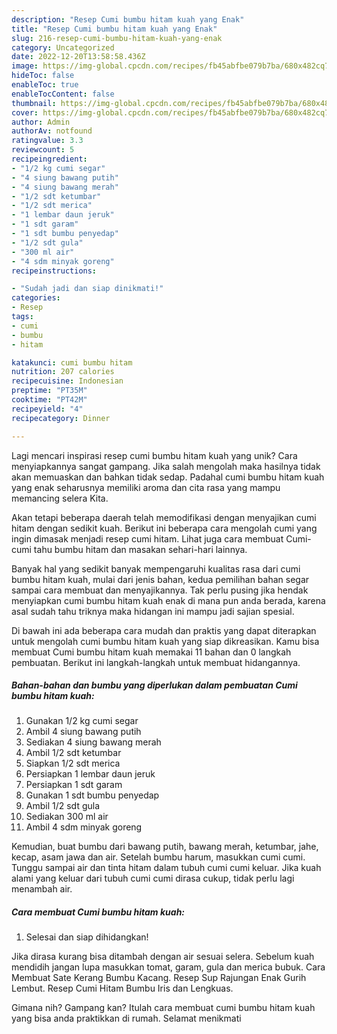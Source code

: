```yaml
---
description: "Resep Cumi bumbu hitam kuah yang Enak"
title: "Resep Cumi bumbu hitam kuah yang Enak"
slug: 216-resep-cumi-bumbu-hitam-kuah-yang-enak
category: Uncategorized
date: 2022-12-20T13:58:58.436Z
image: https://img-global.cpcdn.com/recipes/fb45abfbe079b7ba/680x482cq70/cumi-bumbu-hitam-kuah-foto-resep-utama.jpg
hideToc: false
enableToc: true
enableTocContent: false
thumbnail: https://img-global.cpcdn.com/recipes/fb45abfbe079b7ba/680x482cq70/cumi-bumbu-hitam-kuah-foto-resep-utama.jpg
cover: https://img-global.cpcdn.com/recipes/fb45abfbe079b7ba/680x482cq70/cumi-bumbu-hitam-kuah-foto-resep-utama.jpg
author: Admin
authorAv: notfound
ratingvalue: 3.3
reviewcount: 5
recipeingredient:
- "1/2 kg cumi segar"
- "4 siung bawang putih"
- "4 siung bawang merah"
- "1/2 sdt ketumbar"
- "1/2 sdt merica"
- "1 lembar daun jeruk"
- "1 sdt garam"
- "1 sdt bumbu penyedap"
- "1/2 sdt gula"
- "300 ml air"
- "4 sdm minyak goreng"
recipeinstructions:

- "Sudah jadi dan siap dinikmati!"
categories:
- Resep
tags:
- cumi
- bumbu
- hitam

katakunci: cumi bumbu hitam 
nutrition: 207 calories
recipecuisine: Indonesian
preptime: "PT35M"
cooktime: "PT42M"
recipeyield: "4"
recipecategory: Dinner

---
```





Lagi mencari inspirasi resep cumi bumbu hitam kuah yang unik? Cara menyiapkannya sangat gampang. Jika salah mengolah maka hasilnya tidak akan memuaskan dan bahkan tidak sedap. Padahal cumi bumbu hitam kuah yang enak seharusnya memiliki aroma dan cita rasa yang mampu memancing selera Kita.





Akan tetapi beberapa daerah telah memodifikasi dengan menyajikan cumi hitam dengan sedikit kuah. Berikut ini beberapa cara mengolah cumi yang ingin dimasak menjadi resep cumi hitam. Lihat juga cara membuat Cumi-cumi tahu bumbu hitam dan masakan sehari-hari lainnya.

Banyak hal yang sedikit banyak mempengaruhi kualitas rasa dari cumi bumbu hitam kuah, mulai dari jenis bahan, kedua pemilihan bahan segar sampai cara membuat dan menyajikannya. Tak perlu pusing jika hendak menyiapkan cumi bumbu hitam kuah enak di mana pun anda berada, karena asal sudah tahu triknya maka hidangan ini mampu jadi sajian spesial.






Di bawah ini ada beberapa cara mudah dan praktis yang dapat diterapkan untuk mengolah cumi bumbu hitam kuah yang siap dikreasikan. Kamu bisa membuat Cumi bumbu hitam kuah memakai 11 bahan dan 0 langkah pembuatan. Berikut ini langkah-langkah untuk membuat hidangannya.

<!--inarticleads1-->

##### Bahan-bahan dan bumbu yang diperlukan dalam pembuatan Cumi bumbu hitam kuah:

1. Gunakan 1/2 kg cumi segar
1. Ambil 4 siung bawang putih
1. Sediakan 4 siung bawang merah
1. Ambil 1/2 sdt ketumbar
1. Siapkan 1/2 sdt merica
1. Persiapkan 1 lembar daun jeruk
1. Persiapkan 1 sdt garam
1. Gunakan 1 sdt bumbu penyedap
1. Ambil 1/2 sdt gula
1. Sediakan 300 ml air
1. Ambil 4 sdm minyak goreng


Kemudian, buat bumbu dari bawang putih, bawang merah, ketumbar, jahe, kecap, asam jawa dan air. Setelah bumbu harum, masukkan cumi cumi. Tunggu sampai air dan tinta hitam dalam tubuh cumi cumi keluar. Jika kuah alami yang keluar dari tubuh cumi cumi dirasa cukup, tidak perlu lagi menambah air. 

<!--inarticleads2-->

##### Cara membuat Cumi bumbu hitam kuah:


1. Selesai dan siap dihidangkan!

Jika dirasa kurang bisa ditambah dengan air sesuai selera. Sebelum kuah mendidih jangan lupa masukkan tomat, garam, gula dan merica bubuk. Cara Membuat Sate Kerang Bumbu Kacang. Resep Sup Rajungan Enak Gurih Lembut. Resep Cumi Hitam Bumbu Iris dan Lengkuas. 

Gimana nih? Gampang kan? Itulah cara membuat cumi bumbu hitam kuah yang bisa anda praktikkan di rumah. Selamat menikmati
